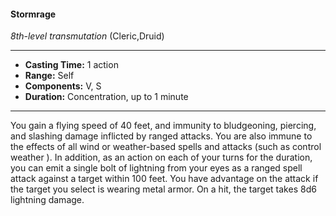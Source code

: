 #### Stormrage
*8th-level transmutation* (Cleric,Druid)
___
- **Casting Time:** 1 action
- **Range:** Self
- **Components:** V, S
- **Duration:** Concentration, up to 1 minute
---
You gain a flying speed of 40 feet, and immunity to
bludgeoning, piercing, and slashing damage
inflicted by ranged attacks. You are also immune to
the effects of all wind or weather-based spells and
attacks (such as control weather ).
In addition, as an action on each of your turns for
the duration, you can emit a single bolt of lightning
from your eyes as a ranged spell attack against a
target within 100 feet. You have advantage on the
attack if the target you select is wearing metal
armor. On a hit, the target takes 8d6 lightning
damage.
